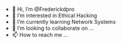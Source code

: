 - 👋 Hi, I’m @Frederickdpro
- 👀 I’m interested in Ethical Hacking
- 🌱 I’m currently learning Network Systems
- 💞️ I’m looking to collaborate on ...
- 📫 How to reach me ...

<!---
Frederickdpro/Frederickdpro is a ✨ special ✨ repository because its `README.md` (this file) appears on your GitHub profile.
You can click the Preview link to take a look at your changes.
--->
